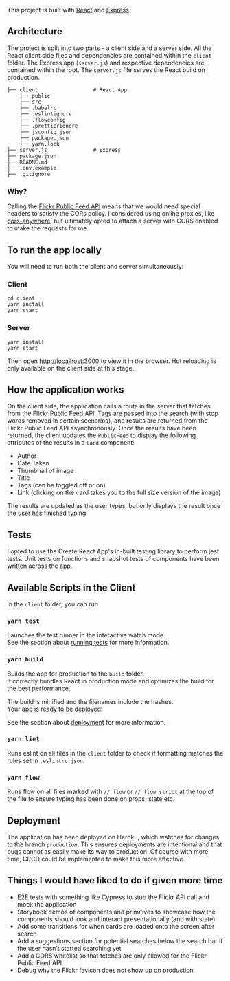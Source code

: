 This project is built with [React](https://github.com/facebook/create-react-app) and [Express](https://github.com/expressjs/express).

## Architecture
The project is split into two parts - a client side and a server side. All the React client side files and dependencies are contained within the `client` folder. The Express app (`server.js`) and respective dependencies are contained within the root. The `server.js` file serves the React build on production.

```
├── client                  # React App
    ├── public
    ├── src
    ├── .babelrc
    ├── .eslintignore
    ├── .flowconfig
    ├── .prettierignore
    ├── jsconfig.json
    ├── package.json
    ├── yarn.lock
├── server.js               # Express
├── package.json
├── README.md
├── .env.example
├── .gitignore
```

### Why?
Calling the [Flickr Public Feed API](https://www.flickr.com/services/feeds/photos_public.gne) means that we would need special headers to satisfy the CORs policy. I considered using online proxies, like [cors-anywhere](https://github.com/Rob--W/cors-anywhere), but ultimately opted to attach a server with CORS enabled to make the requests for me.

## To run the app locally
You will need to run both the client and server simultaneously:

### Client
```
cd client
yarn install
yarn start
```

### Server
```
yarn install
yarn start
```

Then open [http://localhost:3000](http://localhost:3000) to view it in the browser. Hot reloading is only available on the client side at this stage.

## How the application works
On the client side, the application calls a route in the server that fetches from the Flickr Public Feed API. Tags are passed into the search (with stop words removed in certain scenarios), and results are returned from the Flickr Public Feed API asynchronously. Once the results have been returned, the client updates the `PublicFeed` to display the following attributes of the results in a `Card` component:

- Author
- Date Taken
- Thumbnail of image
- Title
- Tags (can be toggled off or on)
- Link (clicking on the card takes you to the full size version of the image)

The results are updated as the user types, but only displays the result once the user has finished typing.

## Tests
I opted to use the Create React App's in-built testing library to perform jest tests. Unit tests on functions and snapshot tests of components have been written across the app.

## Available Scripts in the Client
In the `client` folder, you can run

### `yarn test`

Launches the test runner in the interactive watch mode.<br />
See the section about [running tests](https://facebook.github.io/create-react-app/docs/running-tests) for more information.

### `yarn build`

Builds the app for production to the `build` folder.<br />
It correctly bundles React in production mode and optimizes the build for the best performance.

The build is minified and the filenames include the hashes.<br />
Your app is ready to be deployed!

See the section about [deployment](https://facebook.github.io/create-react-app/docs/deployment) for more information.

### `yarn lint`

Runs eslint on all files in the `client` folder to check if formatting matches the rules set in `.eslintrc.json`.

### `yarn flow`

Runs flow on all files marked with `// flow` or `// flow strict` at the top of the file to ensure typing has been done on props, state etc.

## Deployment

The application has been deployed on Heroku, which watches for changes to the branch `production`. This ensures deployments are intentional and that bugs cannot as easily make its way to production. Of course with more time, CI/CD could be implemented to make this more effective.

## Things I would have liked to do if given more time
* E2E tests with something like Cypress to stub the Flickr API call and mock the application
* Storybook demos of components and primitives to showcase how the components should look and interact presentationally (and with state)
* Add some transitions for when cards are loaded onto the screen after search
* Add a suggestions section for potential searches below the search bar if the user hasn’t started searching yet
* Add a CORS whitelist so that fetches are only allowed for the Flickr Public Feed API
* Debug why the Flickr favicon does not show up on production